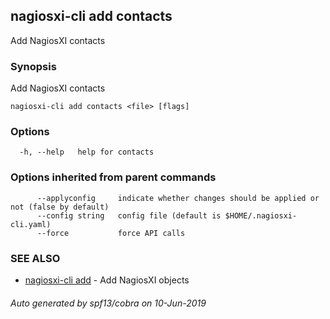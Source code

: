 ## nagiosxi-cli add contacts

Add NagiosXI contacts

### Synopsis

Add NagiosXI contacts

```
nagiosxi-cli add contacts <file> [flags]
```

### Options

```
  -h, --help   help for contacts
```

### Options inherited from parent commands

```
      --applyconfig     indicate whether changes should be applied or not (false by default)
      --config string   config file (default is $HOME/.nagiosxi-cli.yaml)
      --force           force API calls
```

### SEE ALSO

* [nagiosxi-cli add](nagiosxi-cli_add.md)	 - Add NagiosXI objects

###### Auto generated by spf13/cobra on 10-Jun-2019

